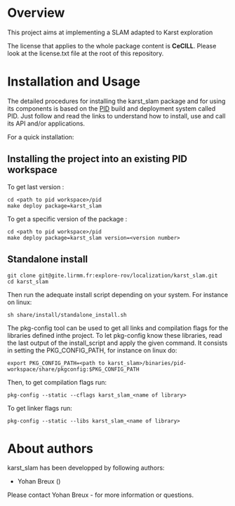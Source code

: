 
Overview
=========

This project aims at implementing a SLAM adapted to Karst exploration



The license that applies to the whole package content is **CeCILL**. Please look at the license.txt file at the root of this repository.

Installation and Usage
=======================

The detailed procedures for installing the karst_slam package and for using its components is based on the [PID](http://pid.lirmm.net/pid-framework/pages/install.html) build and deployment system called PID. Just follow and read the links to understand how to install, use and call its API and/or applications.

For a quick installation:

## Installing the project into an existing PID workspace

To get last version :
 ```
cd <path to pid workspace>/pid
make deploy package=karst_slam
```

To get a specific version of the package :
 ```
cd <path to pid workspace>/pid
make deploy package=karst_slam version=<version number>
```

## Standalone install
 ```
git clone git@gite.lirmm.fr:explore-rov/localization/karst_slam.git
cd karst_slam
```

Then run the adequate install script depending on your system. For instance on linux:
```
sh share/install/standalone_install.sh
```

The pkg-config tool can be used to get all links and compilation flags for the libraries defined inthe project. To let pkg-config know these libraries, read the last output of the install_script and apply the given command. It consists in setting the PKG_CONFIG_PATH, for instance on linux do:
```
export PKG_CONFIG_PATH=<path to karst_slam>/binaries/pid-workspace/share/pkgconfig:$PKG_CONFIG_PATH
```

Then, to get compilation flags run:

```
pkg-config --static --cflags karst_slam_<name of library>
```

To get linker flags run:

```
pkg-config --static --libs karst_slam_<name of library>
```


About authors
=====================

karst_slam has been developped by following authors: 
+ Yohan Breux ()

Please contact Yohan Breux -  for more information or questions.



